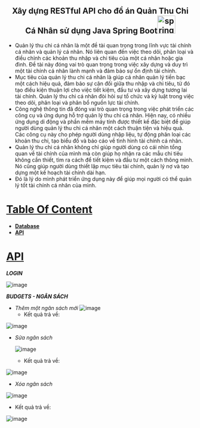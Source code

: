 
<h2 align="center">Xây dựng RESTful API cho đồ án Quản Thu Chi Cá Nhân sử dụng Java Spring Boot<a href="https://spring.io/learn" name="spring boot" ><img width="48" height="48" src="https://img.icons8.com/color/48/spring-logo.png" alt="spring-logo"/></a></h2>

- Quản lý thu chi cá nhân là một đề tài quan trọng trong lĩnh vực tài chính cá nhân và quản lý cá nhân. Nó liên quan đến việc theo dõi, phân loại và điều chỉnh các khoản thu nhập và chi tiêu của một cá nhân hoặc gia đình. Đề tài này đóng vai trò quan trọng trong việc xây dựng và duy trì một tài chính cá nhân lành mạnh và đảm bảo sự ổn định tài chính.
- Mục tiêu của quản lý thu chi cá nhân là giúp cá nhân quản lý tiền bạc một cách hiệu quả, đảm bảo sự cân đối giữa thu nhập và chi tiêu, từ đó tạo điều kiện thuận lợi cho việc tiết kiệm, đầu tư và xây dựng tương lai tài chính. Quản lý thu chi cá nhân đòi hỏi sự tổ chức và kỷ luật trong việc theo dõi, phân loại và phân bổ nguồn lực tài chính.
- Công nghệ thông tin đã đóng vai trò quan trọng trong việc phát triển các công cụ và ứng dụng hỗ trợ quản lý thu chi cá nhân. Hiện nay, có nhiều ứng dụng di động và phần mềm máy tính được thiết kế đặc biệt để giúp người dùng quản lý thu chi cá nhân một cách thuận tiện và hiệu quả. Các công cụ này cho phép người dùng nhập liệu, tự động phân loại các khoản thu chi, tạo biểu đồ và báo cáo về tình hình tài chính cá nhân.
- Quản lý thu chi cá nhân không chỉ giúp người dùng có cái nhìn tổng quan về tài chính của mình mà còn giúp họ nhận ra các mẫu chi tiêu không cần thiết, tìm ra cách để tiết kiệm và đầu tư một cách thông minh. Nó cũng giúp người dùng thiết lập mục tiêu tài chính, quản lý nợ và tạo dựng một kế hoạch tài chính dài hạn.
- Đó là lý do mình phát triển ứng dụng này để giúp mọi người có thể quản lý tốt tài chính cá nhân của mình.
 

# [**Table Of Content**](#table-of-content)
- [**Database**](#database)
- [**API**](#api)

# [**API**](#api)

***LOGIN***

  ![image](https://github.com/TranHuuTruong2904/QuanLyThuChiCaNhan_API/assets/83656656/6534653e-6548-4e8a-ba11-daaab5d9a6c6)

***BUDGETS - NGÂN SÁCH***
- *Thêm một ngân sách mới*
  ![image](https://github.com/TranHuuTruong2904/QuanLyThuChiCaNhan_API/assets/83656656/d74d553f-9d33-40c9-b168-621e17b7f175)
  - Kết quả trả về:
 
![image](https://github.com/TranHuuTruong2904/QuanLyThuChiCaNhan_API/assets/83656656/433afb58-9e11-45ae-a838-6184f615ad97)


- *Sửa ngân sách*

  ![image](https://github.com/TranHuuTruong2904/QuanLyThuChiCaNhan_API/assets/83656656/b5461288-1f8b-445d-8ade-4c24f6818261)

  - Kết quả trả về:
 
![image](https://github.com/TranHuuTruong2904/QuanLyThuChiCaNhan_API/assets/83656656/7ccff7b1-96f2-4e50-ba47-dfc512e6b9e6)


- *Xóa ngân sách*

![image](https://github.com/TranHuuTruong2904/QuanLyThuChiCaNhan_API/assets/83656656/b5461288-1f8b-445d-8ade-4c24f6818261)

  - Kết quả trả về:

 ![image](https://github.com/TranHuuTruong2904/QuanLyThuChiCaNhan_API/assets/83656656/169cde49-9806-497e-bba9-77a49b062bc0)






